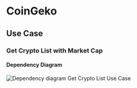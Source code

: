 # CoinGeko


## Use Case

### Get Crypto List with Market Cap

#### Dependency Diagram

![Dependency diagram Get Crypto List Use Case](./docs/images/CoinGeko-DependencyDiagram-GetCryptoListUseCase.png)
